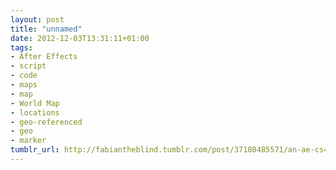 ```yaml
---
layout: post
title: "unnamed"
date: 2012-12-03T13:31:11+01:00
tags:
- After Effects
- script
- code
- maps
- map
- World Map
- locations
- geo-referenced
- geo
- marker
tumblr_url: http://fabiantheblind.tumblr.com/post/37108485571/an-ae-cs4-script-for-creating-2d-and-3d-geo
---
```

